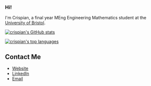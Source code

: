 ### Hi!

I'm Crispian, a final year MEng Engineering Mathematics student at the [University of Bristol][1].

[![crispian's GitHub stats](https://github-readme-stats.vercel.app/api?username=crispianm&show_icons=true&count_private=true&icon_color=ffffff&bg_color=0d1117&hide_border=true)](https://github.com/anuraghazra/github-readme-stats)

[![crispian's top languages](https://github-readme-stats.vercel.app/api/top-langs/?username=crispianm&layout=compact&hide_border=true&bg_color=0d1117&hide=Jupyter%20Notebook)](https://github.com/anuraghazra/github-readme-stats)

## Contact Me

- [Website][2]
- [LinkedIn][3]
- [Email][4]

[1]:https://www.bristol.ac.uk
[2]:https://crispianm.github.io/
[3]:https://www.linkedin.com/in/crispian-morris/
[4]:mailto:crispian.morris@gmail.com
